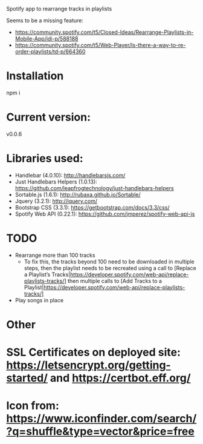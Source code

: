 Spotify app to rearrange tracks in playlists

Seems to be a missing feature:
* https://community.spotify.com/t5/Closed-Ideas/Rearrange-Playlists-in-Mobile-App/idi-p/588188
* https://community.spotify.com/t5/Web-Player/Is-there-a-way-to-re-order-playlists/td-p/664360

# Installation
npm i

# Current version:
v0.0.6

# Libraries used:
* Handlebar (4.0.10): http://handlebarsjs.com/
* Just Handlebars Helpers (1.0.13): https://github.com/leapfrogtechnology/just-handlebars-helpers
* Sortable.js (1.6.1): http://rubaxa.github.io/Sortable/
* Jquery (3.2.1): http://jquery.com/
* Bootstrap CSS (3.3.1): https://getbootstrap.com/docs/3.3/css/
* Spotify Web API (0.22.1): https://github.com/jmperez/spotify-web-api-js

# TODO
* Rearrange more than 100 tracks
  * To fix this, the tracks beyond 100 need to be downloaded in multiple steps, 
    then the playlist needs to be recreated using a call to [Replace a Playlist’s Tracks|https://developer.spotify.com/web-api/replace-playlists-tracks/]
    then multiple calls to [Add Tracks to a Playlist|https://developer.spotify.com/web-api/replace-playlists-tracks/]
* Play songs in place

# Other
# SSL Certificates on deployed site: https://letsencrypt.org/getting-started/ and https://certbot.eff.org/
# Icon from: https://www.iconfinder.com/search/?q=shuffle&type=vector&price=free
